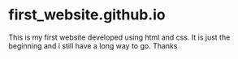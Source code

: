 # first_website.github.io

This is my first website developed using html and css.
It is just the beginning and i still have a long way to go. Thanks
